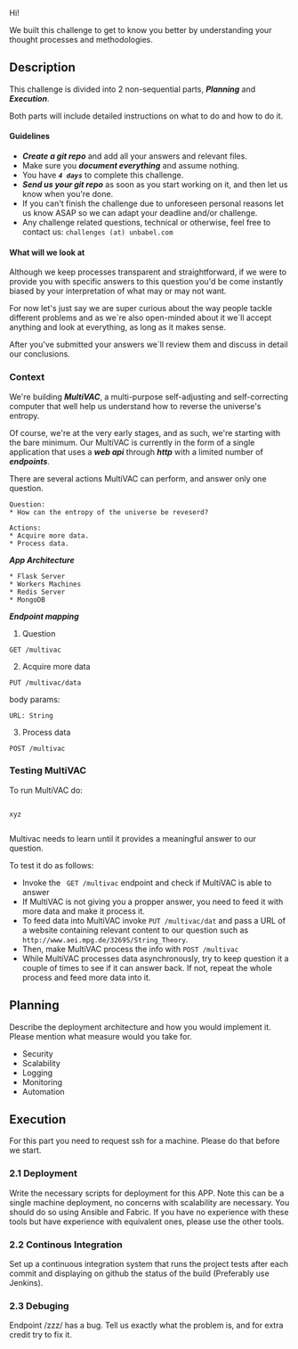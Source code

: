 Hi!

We built this challenge to get to know you better by understanding your thought processes and methodologies.

## Description

This challenge is divided into 2 non-sequential parts, ***Planning*** and ***Execution***.

Both parts will include detailed instructions on what to do and how to do it.

#### Guidelines
* ***Create a _git repo_*** and add all your answers and relevant files.
* Make sure you ***document everything*** and assume nothing.
* You have ***```4 days```*** to complete this challenge.
* ***Send us your _git repo_*** as soon as you start working on it, and then let us know when you're done.
* If you can't finish the challenge due to unforeseen personal reasons let us know ASAP so we can adapt your deadline and/or challenge.
* Any challenge related questions, technical or otherwise, feel free to contact us: ```challenges (at) unbabel.com```


#### What will we look at
Although we keep processes transparent and straightforward, if we were to provide you with specific answers to this question you'd be come instantly biased by your interpretation of what may or may not want. 

For now let's just say we are super curious about the way people tackle different problems and as we´re also open-minded about it we´ll accept anything and look at everything, as long as it makes sense.

After you've submitted your answers we´ll review them and discuss in detail our conclusions.

### Context

We're building ***MultiVAC***, a multi-purpose self-adjusting and self-correcting computer that well help us understand how to reverse the universe's entropy.

Of course, we're at the very early stages, and as such, we're starting with the bare minimum. Our MultiVAC is currently in the form of a single application that uses a ***web api*** through ***http*** with a limited number of ***endpoints***.

There are several actions MultiVAC can perform, and answer only one question.

```
Question:
* How can the entropy of the universe be reveserd?
```

```
Actions:
* Acquire more data.
* Process data.
```

***App Architecture***  

```
* Flask Server
* Workers Machines
* Redis Server 
* MongoDB
```

***Endpoint mapping***

1) Question

```
GET /multivac
```

2) Acquire more data    

```PUT /multivac/data```  

body params:  
```  
URL: String  
``` 

3) Process data  

```POST /multivac```

### Testing MultiVAC

To run MultiVAC do:

```

xyz


```

Multivac needs to learn until it provides a meaningful answer to our question. 

To test it do as follows:

* Invoke the ``` GET /multivac``` endpoint and check if MultiVAC is able to answer
* If MultiVAC is not giving you a propper answer, you need to feed it with more data and make it process it.
* To feed data into MultiVAC invoke ```PUT /multivac/dat``` and pass a URL of a website containing relevant content to our question such as ```http://www.aei.mpg.de/32695/String_Theory```.
* Then, make MultiVAC process the info with ```POST /multivac```
* While MultiVAC processes data asynchronously, try to keep question it a couple of times to see if it can answer back. If not, repeat the whole process and feed more data into it. 


## Planning

Describe the deployment architecture and how you would implement it. Please mention what measure would you take for.

* Security
* Scalability
* Logging
* Monitoring
* Automation


## Execution

For this part you need to request ssh for a machine. Please do that before we start.

### 2.1 Deployment
Write the necessary scripts for deployment for this APP. Note this can be a single machine deployment, no concerns with scalability are necessary. You should do so using Ansible and Fabric. If you have no experience with these tools but have experience with equivalent ones, please use the other tools.

### 2.2 Continous Integration
Set up a continuous integration system that runs the project tests after each commit and displaying on github the status of the build (Preferably use Jenkins).

### 2.3 Debuging
Endpoint /zzz/ has a bug. Tell us exactly what the problem is, and for extra credit try to fix it.    


